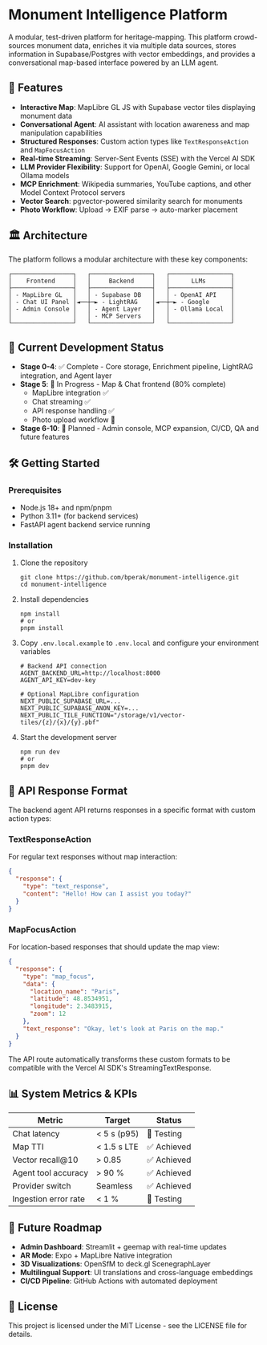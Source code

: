 # Monument Intelligence Platform

A modular, test-driven platform for heritage-mapping. This platform crowd-sources monument data, enriches it via multiple data sources, stores information in Supabase/Postgres with vector embeddings, and provides a conversational map-based interface powered by an LLM agent.

## 🌟 Features

- **Interactive Map**: MapLibre GL JS with Supabase vector tiles displaying monument data
- **Conversational Agent**: AI assistant with location awareness and map manipulation capabilities
- **Structured Responses**: Custom action types like `TextResponseAction` and `MapFocusAction`
- **Real-time Streaming**: Server-Sent Events (SSE) with the Vercel AI SDK
- **LLM Provider Flexibility**: Support for OpenAI, Google Gemini, or local Ollama models
- **MCP Enrichment**: Wikipedia summaries, YouTube captions, and other Model Context Protocol servers
- **Vector Search**: pgvector-powered similarity search for monuments
- **Photo Workflow**: Upload → EXIF parse → auto-marker placement

## 🏛️ Architecture

The platform follows a modular architecture with these key components:

```
┌─────────────────┐   ┌─────────────────┐   ┌─────────────────┐
│    Frontend     │   │     Backend     │   │      LLMs       │
├─────────────────┤   ├─────────────────┤   ├─────────────────┤
│ - MapLibre GL   │   │ - Supabase DB   │   │ - OpenAI API    │
│ - Chat UI Panel │◄──┼─► - LightRAG    │◄──┼─► - Google      │
│ - Admin Console │   │ - Agent Layer   │   │ - Ollama Local  │
│                 │   │ - MCP Servers   │   │                 │
└─────────────────┘   └─────────────────┘   └─────────────────┘
```

## 🚀 Current Development Status

- **Stage 0-4**: ✅ Complete - Core storage, Enrichment pipeline, LightRAG integration, and Agent layer
- **Stage 5**: 🚧 In Progress - Map & Chat frontend (80% complete)
  - MapLibre integration ✅
  - Chat streaming ✅
  - API response handling ✅
  - Photo upload workflow 🚧
- **Stage 6-10**: 📝 Planned - Admin console, MCP expansion, CI/CD, QA and future features

## 🛠️ Getting Started

### Prerequisites

- Node.js 18+ and npm/pnpm
- Python 3.11+ (for backend services)
- FastAPI agent backend service running

### Installation

1. Clone the repository
   ```
   git clone https://github.com/bperak/monument-intelligence.git
   cd monument-intelligence
   ```

2. Install dependencies
   ```
   npm install
   # or
   pnpm install
   ```

3. Copy `.env.local.example` to `.env.local` and configure your environment variables
   ```
   # Backend API connection
   AGENT_BACKEND_URL=http://localhost:8000
   AGENT_API_KEY=dev-key
   
   # Optional MapLibre configuration
   NEXT_PUBLIC_SUPABASE_URL=...
   NEXT_PUBLIC_SUPABASE_ANON_KEY=...
   NEXT_PUBLIC_TILE_FUNCTION="/storage/v1/vector-tiles/{z}/{x}/{y}.pbf"
   ```

4. Start the development server
   ```
   npm run dev
   # or
   pnpm dev
   ```

## 🔄 API Response Format

The backend agent API returns responses in a specific format with custom action types:

### TextResponseAction

For regular text responses without map interaction:

```json
{
  "response": {
    "type": "text_response",
    "content": "Hello! How can I assist you today?"
  }
}
```

### MapFocusAction

For location-based responses that should update the map view:

```json
{
  "response": {
    "type": "map_focus",
    "data": {
      "location_name": "Paris",
      "latitude": 48.8534951,
      "longitude": 2.3483915,
      "zoom": 12
    },
    "text_response": "Okay, let's look at Paris on the map."
  }
}
```

The API route automatically transforms these custom formats to be compatible with the Vercel AI SDK's StreamingTextResponse.

## 📊 System Metrics & KPIs

| Metric               | Target      | Status      |
| -------------------- | ----------- | ----------- |
| Chat latency         | < 5 s (p95) | 🚧 Testing  |
| Map TTI              | < 1.5 s LTE | ✅ Achieved |
| Vector recall@10     | > 0.85      | ✅ Achieved |
| Agent tool accuracy  | > 90 %      | ✅ Achieved |
| Provider switch      | Seamless    | ✅ Achieved |
| Ingestion error rate | < 1 %       | 🚧 Testing  |

## 🔮 Future Roadmap

- **Admin Dashboard**: Streamlit + geemap with real-time updates
- **AR Mode**: Expo + MapLibre Native integration
- **3D Visualizations**: OpenSfM to deck.gl ScenegraphLayer
- **Multilingual Support**: UI translations and cross-language embeddings
- **CI/CD Pipeline**: GitHub Actions with automated deployment

## 📝 License

This project is licensed under the MIT License - see the LICENSE file for details.